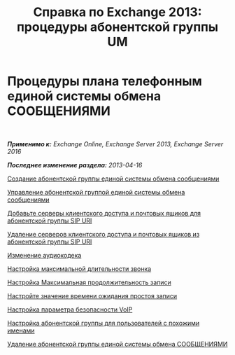 ﻿---
title: 'Справка по Exchange 2013: процедуры абонентской группы UM'
TOCTitle: Процедуры плана телефонным единой системы обмена СООБЩЕНИЯМИ
ms:assetid: 1bda77c8-c4e2-4ae0-a001-76ae029bf843
ms:mtpsurl: https://technet.microsoft.com/ru-ru/library/JJ822152(v=EXCHG.150)
ms:contentKeyID: 50556345
ms.date: 05/22/2018
mtps_version: v=EXCHG.150
ms.translationtype: MT
---

# Процедуры плана телефонным единой системы обмена СООБЩЕНИЯМИ

 

_**Применимо к:** Exchange Online, Exchange Server 2013, Exchange Server 2016_

_**Последнее изменение раздела:** 2013-04-16_

[Создание абонентской группы единой системы обмена сообщениями](https://docs.microsoft.com/ru-ru/exchange/voice-mail-unified-messaging/connect-voice-mail-system/create-um-dial-plan)

[Управление абонентской группой единой системы обмена сообщениями](https://docs.microsoft.com/ru-ru/exchange/voice-mail-unified-messaging/connect-voice-mail-system/manage-um-dial-plan)

[Добавьте серверы клиентского доступа и почтовых ящиков для абонентской группы SIP URI](add-mailbox-and-client-access-servers-to-a-sip-uri-dial-plan-exchange-2013-help.md)

[Удаление серверов клиентского доступа и почтовых ящиков из абонентской группы SIP URI](remove-mailbox-and-client-access-servers-from-a-sip-uri-dial-plan-exchange-2013-help.md)

[Изменение аудиокодека](https://docs.microsoft.com/ru-ru/exchange/voice-mail-unified-messaging/connect-voice-mail-system/change-audio-codec)

[Настройка максимальной длительности звонка](https://docs.microsoft.com/ru-ru/exchange/voice-mail-unified-messaging/connect-voice-mail-system/configure-maximum-call-duration)

[Настройка Максимальная продолжительность записи](https://docs.microsoft.com/ru-ru/exchange/voice-mail-unified-messaging/connect-voice-mail-system/configure-maximum-recording-duration)

[Настройте значение времени ожидания простоя записи](https://docs.microsoft.com/ru-ru/exchange/voice-mail-unified-messaging/connect-voice-mail-system/configure-recording-idle-time-out)

[Настройка параметра безопасности VoIP](https://docs.microsoft.com/ru-ru/exchange/voice-mail-unified-messaging/connect-voice-mail-system/configure-voip-security-setting)

[Настройка абонентской группы для пользователей с похожими именами](https://docs.microsoft.com/ru-ru/exchange/voice-mail-unified-messaging/connect-voice-mail-system/configure-dial-plan-for-users-with-similar-names)

[Удаление абонентской группы единой системы обмена СООБЩЕНИЯМИ](https://docs.microsoft.com/ru-ru/exchange/voice-mail-unified-messaging/connect-voice-mail-system/delete-um-dial-plan)

